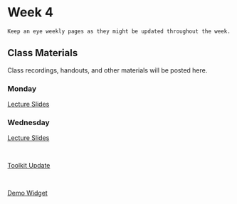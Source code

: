 Week 4
============================

```{note}
Keep an eye weekly pages as they might be updated throughout the week.
```

## Class Materials

Class recordings, handouts, and other materials will be posted here.

### Monday

<a href="../resources/INF_134_s23_Week_4_Mon.pdf">Lecture Slides</a>


### Wednesday

<a href="../resources/INF_134_s23_Week_4_Wed.pdf">Lecture Slides</a>

<br />

<a href="../resources/ui.zip">Toolkit Update</a>

<br />

<a href="../resources/demo.zip">Demo Widget</a>
